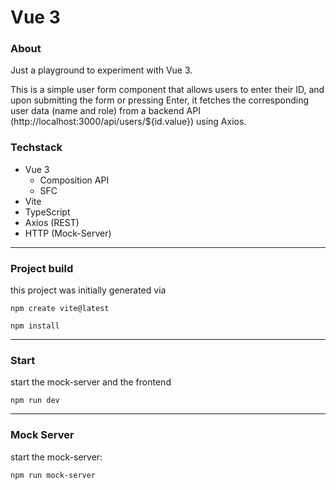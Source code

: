 # Vue 3 

### About

Just a playground to experiment with Vue 3.

This is a simple user form component that allows users to enter their ID, and upon submitting the form or pressing Enter, it fetches the corresponding user data (name and role) from a backend API (http://localhost:3000/api/users/${id.value}) using Axios.

### Techstack
- Vue 3
  - Composition API
  - SFC
- Vite
- TypeScript
- Axios (REST)
- HTTP (Mock-Server)

---
### Project build
this project was initially generated via

```shell
npm create vite@latest
```

```shell
npm install
```
---
### Start 
start the mock-server and the frontend
```shell
npm run dev
```

---
### Mock Server

start the mock-server:
```shell
npm run mock-server
```
